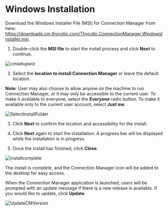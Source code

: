 # Windows Installation

Download the Windows Installer File (MSI) for Connection Manager from here: https://downloads.cm.thycotic.com/Thycotic.ConnectionManager.WindowsInstaller.msi.

1. Double-click the **MSI file** to start the install process and click **Next** to continue.

![cmsetupwiz](/cm-setup-wiz.png)

2. Select the **location to install Connection Manager** or leave the default location. 

**Note**: User may also choose to allow anyone on the machine to run Connection Manager, or it may only be accessible to the current user. To make it available to everyone, select the **Everyone** radio button. To make it available only to the current user account, select **Just me**. 

![SelectInstallFolder](/select-install-fol.png)

3. Click **Next** to confirm the location and accessibility for the install.

4. Click **Next** again to start the installation. A progress bar will be displayed while the installation is in progress.

5. Once the install has finished, click **Close**. 

![installcomplete](/install-compl.png)

The install is complete, and the Connection Manager icon will be added to the desktop for easy access.

When the Connection Manager application is launched, users will be prompted with an update message if there is a new release is available. If you would like to update, click **Update**.

![UpdateCMVersion](/new-version.png)